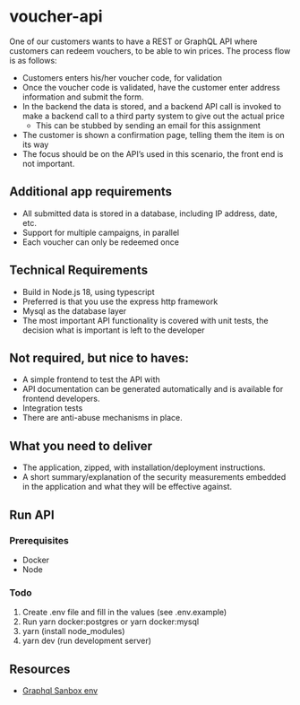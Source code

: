 # voucher-api

One of our customers wants to have a REST or GraphQL API where customers can redeem vouchers, to be able to win prices. The process flow is as follows:

- Customers enters his/her voucher code, for validation
- Once the voucher code is validated, have the customer enter address information and submit the form.
- In the backend the data is stored, and a backend API call is invoked to make a backend call to a third party system to give out the actual price
  - This can be stubbed by sending an email for this assignment
- The customer is shown a confirmation page, telling them the item is on its way
- The focus should be on the API’s used in this scenario, the front end is not important.

## Additional app requirements
- All submitted data is stored in a database, including IP address, date, etc.
- Support for multiple campaigns, in parallel
- Each voucher can only be redeemed once

## Technical Requirements
- Build in Node.js 18, using typescript
- Preferred is that you use the express http framework
- Mysql as the database layer
- The most important API functionality is covered with unit tests, the decision what is important is left to the developer

## Not required, but nice to haves:
- A simple frontend to test the API with
- API documentation can be generated automatically and is available for frontend developers.
- Integration tests
- There are anti-abuse mechanisms in place.

## What you need to deliver
- The application, zipped, with installation/deployment instructions.
- A short summary/explanation of the security measurements embedded in the application and what they will be effective against.

## Run API

### Prerequisites

- Docker
- Node

### Todo
1. Create .env file and fill in the values (see .env.example)
2. Run yarn docker:postgres or yarn docker:mysql
3. yarn (install node_modules)
4. yarn dev (run development server)

## Resources
- [Graphql Sanbox env](https://flyby-locations-sub.herokuapp.com/)
